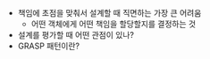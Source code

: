 - 책임에 초점을 맞춰서 설계할 때 직면하는 가장 큰 어려움
  - 어떤 객체에게 어떤 책임을 할당할지를 결정하는 것
- 설계를 평가할 때 어떤 관점이 있나?
- GRASP 패턴이란?
